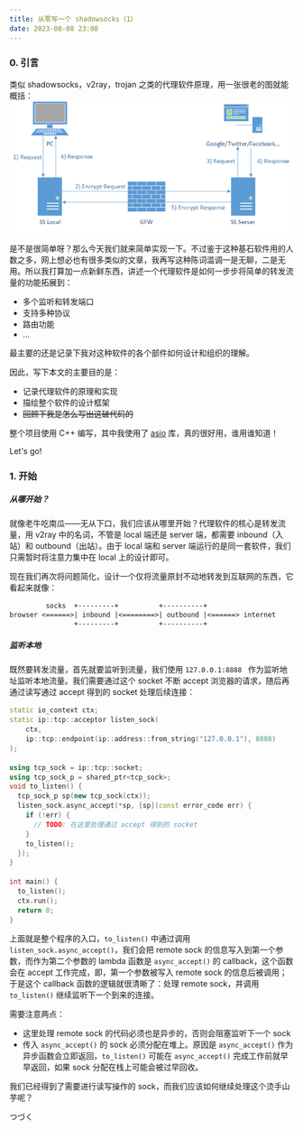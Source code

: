 ```yaml
---
title: 从零写一个 shadowsocks（1）
date: 2023-08-08 23:00
---
```


### 0. 引言
类似 shadowsocks，v2ray，trojan 之类的代理软件原理，用一张很老的图就能概括：
![ss原理](https://raw.githubusercontent.com/KujouRinka/flowchart/master/20230808/ss.png)

是不是很简单呀？那么今天我们就来简单实现一下。不过鉴于这种基石软件用的人数之多，网上想必也有很多类似的文章，我再写这种陈词滥调一是无聊，二是无用。所以我打算加一点新鲜东西，讲述一个代理软件是如何一步步将简单的转发流量的功能拓展到：

- 多个监听和转发端口
- 支持多种协议
- 路由功能
- ...

最主要的还是记录下我对这种软件的各个部件如何设计和组织的理解。

因此，写下本文的主要目的是：

- 记录代理软件的原理和实现
- 描绘整个软件的设计框架
- ~~回顾下我是怎么写出这破代码的~~

整个项目使用 C++ 编写，其中我使用了 [asio](https://think-async.com/Asio/) 库，真的很好用，谁用谁知道！

Let's go!

### 1. 开始

##### 从哪开始？

就像老牛吃南瓜——无从下口，我们应该从哪里开始？代理软件的核心是转发流量，用 v2ray 中的名词，不管是 local 端还是 server 端，都需要 inbound（入站）和 outbound（出站）。由于 local 端和 server 端运行的是同一套软件，我们只需暂时将注意力集中在 local 上的设计即可。

现在我们再次将问题简化，设计一个仅将流量原封不动地转发到互联网的东西，它看起来就像：

```
         socks  +---------+          +----------+
browser <======>| inbound |<========>| outbound |<======> internet
                +---------+          +----------+
```

##### 监听本地

既然要转发流量，首先就要监听到流量，我们使用 `127.0.0.1:8888 ` 作为监听地址监听本地流量。我们需要通过这个 socket 不断 accept 浏览器的请求，随后再通过读写通过 accept 得到的 socket 处理后续连接：

``` cpp
static io_context ctx;
static ip::tcp::acceptor listen_sock(
    ctx,
    ip::tcp::endpoint(ip::address::from_string("127.0.0.1"), 8888)
);

using tcp_sock = ip::tcp::socket;
using tcp_sock_p = shared_ptr<tcp_sock>;
void to_listen() {
  tcp_sock_p sp(new tcp_sock(ctx));
  listen_sock.async_accept(*sp, [sp](const error_code err) {
    if (!err) {
      // TODO: 在这里处理通过 accept 得到的 socket
    }
    to_listen();
  });
}

int main() {
  to_listen();
  ctx.run();
  return 0;
}
```

上面就是整个程序的入口，`to_listen()` 中通过调用 `listen_sock.async_accept()`，我们会把 remote sock 的信息写入到第一个参数，而作为第二个参数的 lambda 函数是 `async_accept()` 的 callback，这个函数会在 accept 工作完成，即，第一个参数被写入 remote sock 的信息后被调用；于是这个 callback 函数的逻辑就很清晰了：处理 remote sock，并调用 `to_listen()` 继续监听下一个到来的连接。

需要注意两点：

- 这里处理 remote sock 的代码必须也是异步的，否则会阻塞监听下一个 sock
- 传入 `async_accept()` 的 sock 必须分配在堆上。原因是 `async_accept()` 作为异步函数会立即返回，`to_listen()` 可能在 `async_accept()` 完成工作前就早早返回，如果 sock 分配在栈上可能会被过早回收。

我们已经得到了需要进行读写操作的 sock，而我们应该如何继续处理这个烫手山芋呢？

つづく
